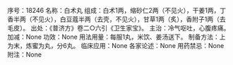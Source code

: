 序号：18246
名称：白术丸
组成：白术1两，缩砂仁2两（不见火），干姜1两，丁香半两（不见火），白豆蔻半两（去壳，不见火），甘草1两（炙），香附子1两（去毛皮）。
出处：《普济方》卷二○六引《卫生家宝》。
主治：冷气呕吐，心腹疼痛。
加减：None
功效：None
用法用量：每服1丸，米饮、姜汤送下。
制备方法：上为末，炼蜜为丸，分6丸。
临床应用：None
各家论述：None
用药禁忌：None
附注：None
